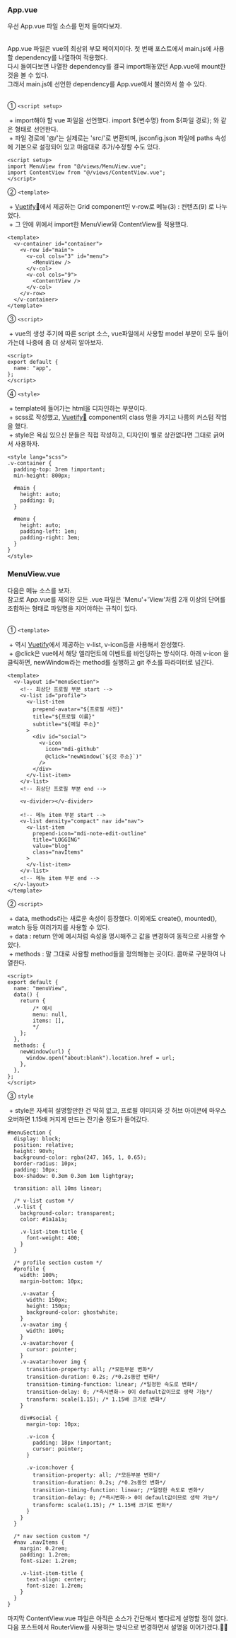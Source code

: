 ### App.vue

우선 App.vue 파일 소스를 먼저 들여다보자.<br/><br/>

App.vue 파일은 vue의 최상위 부모 페이지이다. 첫 번째 포스트에서 main.js에 사용할 dependency를 나열하여 적용했다.<br/>
다시 들여다보면 나열한 dependency를 결국 import해놓았던 App.vue에 mount한 것을 볼 수 있다.<br/>
그래서 main.js에 선언한 dependency를 App.vue에서 불러와서 쓸 수 있다.
<br/><br/>

① `<script setup>`

­ + import해야 할 vue 파일을 선언했다. import ${변수명} from ${파일 경로}; 와 같은 형태로 선언한다.<br/>
­ + 파일 경로에 '@/'는 실제로는 'src/'로 변환되며, jsconfig.json 파일에 paths 속성에 기본으로 설정되어 있고 마음대로 추가/수정할 수도 있다.

```
<script setup>
import MenuView from "@/views/MenuView.vue";
import ContentView from "@/views/ContentView.vue";
</script>
```

② `<template>`

­ + [Vuetify🔗](https://vuetifyjs.com/en/components/all/#form-inputs-and-controls)에서 제공하는 Grid component인 v-row로 메뉴(3) : 컨텐츠(9) 로 나누었다.<br/>
­ + 그 안에 위에서 import한 MenuView와 ContentView를 적용했다.<br/>

```
<template>
  <v-container id="container">
    <v-row id="main">
      <v-col cols="3" id="menu">
        <MenuView />
      </v-col>
      <v-col cols="9">
        <ContentView />
      </v-col>
    </v-row>
  </v-container>
</template>
```

③ `<script>`

­ + vue의 생성 주기에 따른 script 소스, vue파일에서 사용할 model 부분이 모두 들어가는데 나중에 좀 더 상세히 알아보자.

```
<script>
export default {
  name: "app",
};
</script>
```

④ `<style>`

­ + template에 들어가는 html을 디자인하는 부분이다.<br/>
­ + scss로 작성했고, [Vuetify🔗](https://vuetifyjs.com/en/components/all/#form-inputs-and-controls) component의 class 명을 가지고 나름의 커스텀 작업을 했다.<br/>
­ + style은 욕심 있으신 분들은 직접 작성하고, 디자인이 별로 상관없다면 그대로 긁어서 사용하자.<br/>

```
<style lang="scss">
.v-container {
  padding-top: 3rem !important;
  min-height: 800px;

  #main {
    height: auto;
    padding: 0;
  }

  #menu {
    height: auto;
    padding-left: 1em;
    padding-right: 3em;
  }
}
</style>
```

### MenuView.vue

다음은 메뉴 소스를 보자.<br/>
참고로 App.vue를 제외한 모든 .vue 파일은 'Menu'+'View'처럼 2개 이상의 단어를 조합하는 형태로 파일명을 지어야하는 규칙이 있다.
<br/><br/>

① `<template>`

­ + 역시 [Vuetify](https://vuetifyjs.com/en/components/all/#form-inputs-and-controls)에서 제공하는 v-list, v-icon등을 사용해서 완성했다.<br/>
­ + @click은 vue에서 해당 엘리먼트에 이벤트를 바인딩하는 방식이다. 아래 v-icon 을 클릭하면, newWindow라는 method를 실행하고 git 주소를 파라미터로 넘긴다.

```
<template>
  <v-layout id="menuSection">
    <!-- 최상단 프로필 부분 start -->
    <v-list id="profile">
      <v-list-item
        prepend-avatar="${프로필 사진}"
        title="${프로필 이름}"
        subtitle="${메일 주소}"
      >
        <div id="social">
          <v-icon
            icon="mdi-github"
            @click="newWindow(`${깃 주소}`)"
          />
        </div>
      </v-list-item>
    </v-list>
    <!-- 최상단 프로필 부분 end -->

    <v-divider></v-divider>

    <!-- 메뉴 item 부분 start -->
    <v-list density="compact" nav id="nav">
      <v-list-item
        prepend-icon="mdi-note-edit-outline"
        title="LOGGING"
        value="blog"
        class="navItems"
      >
      </v-list-item>
    </v-list>
    <!-- 메뉴 item 부분 end -->
  </v-layout>
</template>
```

② `<script>`

­ + data, methods라는 새로운 속성이 등장했다. 이외에도 create(), mounted(), watch 등등 여러가지를 사용할 수 있다.<br/>
­ + data : return 안에 예시처럼 속성을 명시해주고 값을 변경하여 동적으로 사용할 수 있다.<br/>
­ + methods : 말 그대로 사용할 method들을 정의해놓는 곳이다. 콤마로 구분하여 나열한다.

```
<script>
export default {
  name: "menuView",
  data() {
    return {
        /* 예시
        menu: null,
        items: [],
        */
    };
  },
  methods: {
    newWindow(url) {
      window.open("about:blank").location.href = url;
    },
  },
};
</script>
```

③ `style`

­ + style은 자세히 설명할만한 건 딱히 없고, 프로필 이미지와 깃 허브 아이콘에 마우스 오버하면 1.15배 커지게 만드는 잔기술 정도가 들어갔다.

```
#menuSection {
  display: block;
  position: relative;
  height: 90vh;
  background-color: rgba(247, 165, 1, 0.65);
  border-radius: 10px;
  padding: 10px;
  box-shadow: 0.3em 0.3em 1em lightgray;

  transition: all 10ms linear;

  /* v-list custom */
  .v-list {
    background-color: transparent;
    color: #1a1a1a;

    .v-list-item-title {
      font-weight: 400;
    }
  }

  /* profile section custom */
  #profile {
    width: 100%;
    margin-bottom: 10px;

    .v-avatar {
      width: 150px;
      height: 150px;
      background-color: ghostwhite;
    }
    .v-avatar img {
      width: 100%;
    }
    .v-avatar:hover {
      cursor: pointer;
    }
    .v-avatar:hover img {
      transition-property: all; /*모든부분 변화*/
      transition-duration: 0.2s; /*0.2s동안 변화*/
      transition-timing-function: linear; /*일정한 속도로 변화*/
      transition-delay: 0; /*즉시변화-> 0이 default값이므로 생략 가능*/
      transform: scale(1.15); /* 1.15배 크기로 변화*/
    }

    div#social {
      margin-top: 10px;

      .v-icon {
        padding: 18px !important;
        cursor: pointer;
      }

      .v-icon:hover {
        transition-property: all; /*모든부분 변화*/
        transition-duration: 0.2s; /*0.2s동안 변화*/
        transition-timing-function: linear; /*일정한 속도로 변화*/
        transition-delay: 0; /*즉시변화-> 0이 default값이므로 생략 가능*/
        transform: scale(1.15); /* 1.15배 크기로 변화*/
      }
    }
  }

  /* nav section custom */
  #nav .navItems {
    margin: 0.2rem;
    padding: 1.2rem;
    font-size: 1.2rem;

    .v-list-item-title {
      text-align: center;
      font-size: 1.2rem;
    }
  }
}
```

마지막 ContentView.vue 파일은 아직은 소스가 간단해서 별다르게 설명할 점이 없다.<br/>
다음 포스트에서 RouterView를 사용하는 방식으로 변경하면서 설명을 이어가겠다.🙋‍♂️
<br/><br/>
